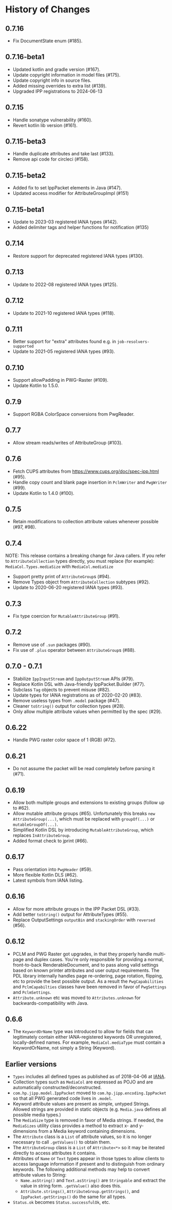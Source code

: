 # History of Changes

## 0.7.16

* Fix DocumentState enum (#185).

## 0.7.16-beta1

* Updated kotlin and gradle version (#167).
* Update copyright information in model files (#175).
* Update copyright info in source files.
* Added missing overrides to extra list (#139).
* Upgraded IPP registrations to 2024-06-13

## 0.7.15

* Handle sonatype vulnerability (#160).
* Revert kotlin lib version (#161).

## 0.7.15-beta3

* Handle duplicate attributes and take last (#133).
* Remove api code for circleci (#158).

## 0.7.15-beta2

* Added fix to set IppPacket elements in Java (#147).
* Updated access modifier for AttributeGroupImpl (#151)

## 0.7.15-beta1

* Update to 2023-03 registered IANA types (#142).
* Added delimiter tags and helper functions for notification (#135)

## 0.7.14

* Restore support for deprecated registered IANA types (#130).

## 0.7.13

* Update to 2022-08 registered IANA types (#125).

## 0.7.12

* Update to 2021-10 registered IANA types (#118).

## 0.7.11

* Better support for "extra" attributes found e.g. in `job-resolvers-supported`
* Update to 2021-05 registered IANA types (#93).

## 0.7.10

* Support allowPadding in PWG-Raster (#109).
* Update Kotlin to 1.5.0.

## 0.7.9

* Support RGBA ColorSpace conversions from PwgReader.

## 0.7.7

* Allow stream reads/writes of AttributeGroup (#103).

## 0.7.6

* Fetch CUPS attributes from https://www.cups.org/doc/spec-ipp.html (#95).
* Handle copy count and blank page insertion in `PclmWriter` and `PwgWriter` (#99).
* Update Kotlin to 1.4.0 (#100).

## 0.7.5

* Retain modifications to collection attribute values whenever possible (#97, #98).

## 0.7.4

NOTE: This release contains a breaking change for Java callers. If you refer to `AttributeCollection` types directly, you must replace (for example): `MediaCol.Types.mediaSize` with `MediaCol.mediaSize`

* Support pretty print of `AttributeGroup`s (#94).
* Remove Types object from `AttributeCollection` subtypes (#92).
* Update to 2020-06-20 registered IANA types (#93).

## 0.7.3

* Fix type coercion for `MutableAttributeGroup` (#91).

## 0.7.2

* Remove use of `.sun` packages (#90).
* Fix use of `.plus` operator between `AttributeGroup`s (#88).

## 0.7.0 - 0.7.1

* Stabilize `IppInputStream` and `IppOutputStream` APIs (#79).
* Replace Kotlin DSL with Java-friendly IppPacket.Builder (#77).
* Subclass `Tag` objects to prevent misuse (#82).
* Update types for IANA registrations as of 2020-02-20 (#83).
* Remove useless types from `.model` package (#47).
* Cleaner `toString()` output for collection types (#28).
* Only allow multiple attribute values when permitted by the spec (#29).

## 0.6.22

* Handle PWG raster color space of 1 (RGB) (#72).

## 0.6.21

* Do not assume the packet will be read completely before parsing it (#71).

## 0.6.19

* Allow both multiple groups and extensions to existing groups (follow up to #62).
* Allow mutable attribute groups (#65). Unfortunately this breaks `new AttributeGroup(...)`, which must be replaced with `groupOf(...)` or `mutableGroupOf(...)`.
* Simplified Kotlin DSL by introducing `MutableAttributeGroup`, which replaces `InAttributeGroup`.
* Added format check to jprint (#66).

## 0.6.17

* Pass orientation into `PwgHeader` (#59).
* More flexible Kotlin DLS (#62).
* Latest symbols from IANA listing.

## 0.6.16

* Allow for more attribute groups in the IPP Packet DSL (#33).
* Add better `toString()` output for AttributeTypes (#55).
* Replace OutputSettings `outputBin` and `stackingOrder` with `reversed` (#56).

## 0.6.12

* PCLM and PWG Raster got upgrades, in that they properly handle multi-page and duplex cases. You're only responsible for providing a normal, front-to-back RenderableDocument, and to pass along valid settings based on known printer attributes and user output requirements. The PDL library internally handles page re-ordering, page rotation, flipping, etc to provide the best possible output. As a result the `PwgCapabilities` and `PclmCapabilties` classes have been removed in favor of `PwgSettings` and `PclmSettings`.
* `Attribute.unknown` etc was moved to `Attributes.unknown` for backwards-compatibility with Java.

## 0.6.6

* The `KeywordOrName` type was introduced to allow for fields that can legitimately contain either IANA-registered
  keywords OR unregistered, locally-defined names. For example, `MediaCol.mediaType` must contain a KeywordOrName,
  not simply a String (Keyword).

## Earlier versions

* `Types` includes all defined types as published as of 2018-04-06 at
  [IANA](https://www.iana.org/assignments/ipp-registrations/ipp-registrations.xml).
* Collection types such as `MediaCol` are expressed as POJO and are automatically constructed/deconstructed.
* `com.hp.jipp.model.IppPacket` moved to `com.hp.jipp.encoding.IppPacket` so that all PWG generated code lives in `.model`.
* Keyword attribute values are present as simple, untyped Strings. Allowed strings are provided in static objects
  (e.g. `Media.java` defines all possible media types.)
* The `MediaSize` type is removed in favor of Media strings. If needed, the `MediaSizes` utility class provides a method
  to extract x- and y-dimensions from a Media keyword containing dimensions.
* The `Attribute` class is a `List` of attribute values, so it is no longer necessary to call `.getValues()`
  to obtain them.
* The `AttributeGroup` class is a `List` of `Attribute<*>` so it may be iterated directly to access attributes it
  contains.
* Attributes of `Name` or `Text` types appear in those types to allow clients to access language information if
  present and to distinguish from ordinary keywords. The following additional methods may help to convert attribute
  values to String:
  * `Name.asString()` and `Text.asString()` are `Stringable` and extract the value in string form. `.getValue()` also does this.
  * `Attribute.strings()`, `AttributeGroup.getStrings()`, and `IppPacket.getStrings()` do the same for all types.
* `Status.ok` becomes `Status.successfulOk`, etc.

